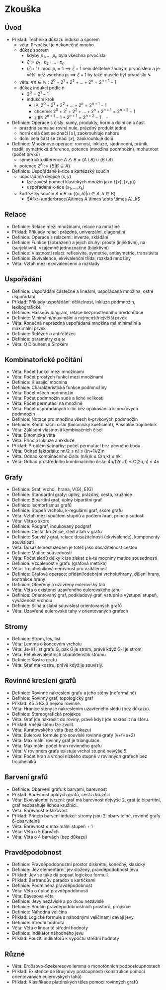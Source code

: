 # Zkouška

## Úvod

- Příklad: Technika důkazu indukcí a sporem
	- věta: Prvočísel je nekonečně mnoho.
	- důkaz sporem
		- kdyby $p_1,\dots,p_n$ byla všechna prvočísla
		- $\zeta := p_1\cdot p_2 \cdot \ldots\cdot p_n$
		- $(\zeta +1)\mod p_i=1 \implies \zeta + 1$ není dělitelné žádným prvočíslem a je větší než všechna $p_i\implies\zeta+1$ by také muselo být prvočíslo ↯
	- věta: $\forall n \in \mathbb N: 2^0+2^1+2^2+\dots+2^n=2^{n+1}-1$
	- důkaz indukcí podle n
		- $2^0=2^1-1$
		- indukční krok
			- IP: $2^0+2^1+2^2+\dots+2^n=2^{n+1}-1$
			- chceme: $2^0+2^1+2^2+\dots+2^n+2^{n+1}=2^{n+2}-1$
			- z IP: $2^{n+1}-1+2^{n+1}=2^{n+2}-1\quad \square$
- Definice: Operace s čísly: sumy, produkty, horní a dolní celá část
	- prázdná suma se rovná nule, prázdný produkt jedné
	- horní celá část se značí $\lceil x \rceil$, zaokrouhluje nahoru
	- dolní celá část se značí $\lfloor x \rfloor$, zaokrouhluje dolů
- Definice: Množinové operace: rovnost, inkluze, sjednocení, průnik, rozdíl, symetrická diference, potence (množina podmnožin), mohutnost (počet prvků)
	- symetrická diference $A\bigtriangleup B=(A\setminus B)\cup(B\setminus A)$
	- potence $2^A:=\lbrace B | B\subseteq A\rbrace$
- Definice: Uspořádané k-tice a kartézský součin
	- uspořádaná dvojice $(x,y)$
		- lze zavést pomocí klasických množin jako $\lbrace \lbrace x \rbrace, \lbrace x,y\rbrace\rbrace$
		- uspořádaná k-tice $(x_1,\dots,x_k)$
	- kartézský součin $A\times B:=\lbrace(a,b)|a\in A, b\in B \rbrace$
		- $A^k:=\underbrace{A\times A \times \dots \times A}_k$

## Relace

- Definice: Relace mezi množinami, relace na množině
- Příklad: Příklady relací: prázdná, univerzální, diagonální
- Definice: Operace s relacemi: inverze, skládání
- Definice: Funkce (zobrazení) a jejich druhy: prosté (injektivní), na (surjektivní), vzájemně jednoznačné (bijektivní)
- Definice: Vlastnosti relací: reflexivita, symetrie, antisymetrie, transitivita
- Definice: Ekvivalence, ekvivalenční třída, rozklad množiny
- Věta: Vztah mezi ekvivalencemi a rozklady

## Uspořádání

- Definice: Uspořádání částečné a lineární, uspořádaná množina, ostré uspořádání
- Příklad: Příklady uspořádání: dělitelnost, inkluze podmnožin, lexikografické
- Definice: Hasseův diagram, relace bezprostředního předchůdce
- Definice: Minimální/maximální a nejmenší/největší prvek
- Věta: Konečná neprázdná uspořádaná množina má minimální a maximální prvek
- Definice: Řetězec a antiřetězec
- Definice: parametry α a ω
- Věta: O Dlouhém a Širokém

## Kombinatorické počítání

- Věta: Počet funkcí mezi množinami
- Věta: Počet prostých funkcí mezi množinami
- Definice: Klesající mocnina
- Definice: Charakteristická funkce podmnožiny
- Věta: Počet všech podmnožin
- Věta: Počet podmnožin sudé a liché velikosti
- Věta: Počet permutací na množině
- Věta: Počet uspořádaných k-tic bez opakování a k-prvkových podmnožin
- Definice: Notace pro množinu všech k-prvkových podmnožin
- Definice: Kombinační číslo (binomický koeficient), Pascalův trojúhelník
- Věta: Základní vlastnosti kombinačních čísel
- Věta: Binomická věta
- Věta: Princip inkluze a exkluze
- Příklad: Problém šatnářky: počet permutací bez pevného bodu
- Věta: Odhad faktoriálu: nn/2 ≤ n! ≤ ((n+1)/2)n
- Věta: Odhad kombinačního čísla: (n/k)k ≤ C(n,k) ≤ nk
- Věta: Odhad prostředního kombinačního čísla: 4n/(2n+1) ≤ C(2n,n) ≤ 4n

## Grafy

- Definice: Graf, vrchol, hrana, V(G), E(G)
- Definice: Standardní grafy: úplný, prázdný, cesta, kružnice
- Definice: Bipartitní graf, úplný bipartitní graf
- Definice: Isomorfismus grafů
- Definice: Stupeň vrcholu, k-regulární graf, skóre grafu
- Věta: Vztah mezi součtem stupňů a počtem hran, princip sudosti
- Věta: Věta o skóre
- Definice: Podgraf, indukovaný podgraf
- Definice: Cesta, kružnice, sled a tah v grafu
- Definice: Souvislý graf, relace dosažitelnosti (ekvivalence), komponenty souvislosti
- Věta: Dosažitelnost sledem je totéž jako dosažitelnost cestou
- Definice: Matice sousednosti
- Věta: Počet sledů délky k lze získat z k-té mocniny matice sousednosti
- Definice: Vzdálenost v grafu (grafová metrika)
- Věta: Trojúhelníková nerovnost pro vzdálenost
- Definice: Grafové operace: přidání/odebrání vrcholu/hrany, dělení hrany, kontrakce hrany
- Definice: Otevřený a uzavřený eulerovský tah
- Věta: Věta o existenci uzavřeného eulerovského tahu
- Definice: Orientovaný graf, podkladový graf, vstupní a výstupní stupeň, vyváženost vrcholu
- Definice: Silná a slabá souvislost orientovaných grafů
- Věta: Uzavřené eulerovské tahy v orientovaných grafech

## Stromy

- Definice: Strom, les, list
- Věta: Lemma o koncovém vrcholu
- Věta: Je-li l list grafu G, pak G je strom, právě když G-l je strom.
- Věta: Pět ekvivalentních charakteristik stromu
- Definice: Kostra grafu
- Věta: Graf má kostru, právě když je souvislý.

## Rovinné kreslení grafů

- Definice: Rovinné nakreslení grafu a jeho stěny (neformálně)
- Definice: Rovinný graf, topologický graf
- Příklad: K5 a K3,3 nejsou rovinné.
- Věta: Hranice stěny je nakreslením uzavřeného sledu (bez důkazu).
- Definice: Stereografická projekce
- Věta: Graf jde nakreslit do roviny, právě když jde nakreslit na sféru.
- Příklad: Vnější stěnu lze zvolit.
- Věta: Kuratowského věta (bez důkazu)
- Věta: Eulerova formule pro souvislé rovinné grafy (v+f=e+2)
- Věta: Maximální rovinný graf je triangulace.
- Věta: Maximální počet hran rovinného grafu
- Věta: V rovinném grafu existuje vrchol stupně nejvýše 5.
- Věta: Počet hran a vrchol nízkého stupně v rovinných grafech bez trojúhelníků

## Barvení grafů

- Definice: Obarvení grafu k barvami, barevnost
- Příklad: Barevnost úplných grafů, cest a kružnic
- Věta: Ekvivalentní tvrzení: graf má barevnost nejvýše 2, graf je bipartitní, graf neobsahuje lichou kružnici.
- Věta: Barevnost ≥ klikovost
- Příklad: Princip barvení indukcí: stromy jsou 2-obarvitelné, rovinné grafy 6-obarvitelné
- Věta: Barevnost ≤ maximální stupeň + 1
- Věta: Věta o 5 barvách
- Věta: Věta o 4 barvách (bez důkazu)

## Pravděpodobnost

- Definice: Pravděpodobnostní prostor diskrétní, konečný, klasický
- Definice: Jev elementární, jev složený, pravděpodobnost jevu
- Příklad: Jev se také dá popsat logickou formulí.
- Příklad: Bertrandův paradox s kartičkami
- Definice: Podmíněná pravděpodobnost
- Věta: Věta o úplné pravděpodobnosti
- Věta: Bayesova věta
- Definice: Jevy nezávislé a po dvou nezávislé
- Definice: Součin pravděpodobnostních prostorů, projekce
- Definice: Náhodná veličina
- Příklad: Logické formule s náhodnými veličinami dávají jevy.
- Definice: Střední hodnota
- Věta: Věta o linearitě střední hodnoty
- Definice: Indikátor náhodného jevu
- Příklad: Použití indikátorů k výpočtu střední hodnoty

## Různé

- Věta: Erdősovo-Szekeresovo lemma o monotónních podposloupnostech
- Příklad: Existence de Bruijnovy posloupnosti (konstrukce pomocí orientovaných eulerovských tahů)
- Příklad: Klasifikace platónských těles pomocí rovinných grafů
